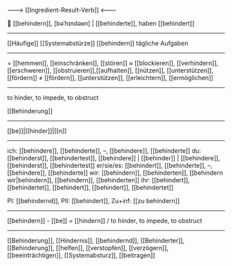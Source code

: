 ---> [[Ingredient-Result-Verb]] <---

🚧 [[behindern]], [bəˈhɪndəʁn] | [[behinderte]], haben [[behindert]]

---
[[Häufige]] [[Systemabstürze]] [[behindern]] tägliche Aufgaben

---
= [[hemmen]], [[einschränken]], [[stören]]
≈ [[blockieren]], [[verhindern]], [[erschweren]], [[obstruieren]],[[aufhalten]], [[nützen]], [[unterstützen]],  [[fördern]]
≠ [[fördern]], [[unterstützen]], [[erleichtern]], [[ermöglichen]]

---
to hinder, to impede, to obstruct

[[Behinderung]]

---
[[be]]|[[hinder]]|[[n]]

---
ich: [[behindere]], [[behinderte]], –, [[behindere]], [[behinderte]]
du: [[behinderst]], [[behindertest]], [[behindere]] | [[behinder]] | [[behindere]], [[behinderst]], [[behindertest]]
er/sie/es: [[behindert]], [[behinderte]], –, [[behindere]], [[behinderte]]
wir: [[behindern]], [[behinderten]], [[behindern wir|behindern]], [[behindern]], [[behinderten]]
ihr: [[behindert]], [[behindertet]], [[behindert]], [[behindert]], [[behindertet]]

PI: [[behindernd]], PII: [[behindert]], Zu+inf: [[zu behindern]]

---
[[behindern]] - [[be]] = [[hindern]] / to hinder, to impede, to obstruct

---
[[Behinderung]], [[Hindernis]], [[behindernd]], [[Behinderter]], [[Behinderung]], [[helfen]], [[verstopfen]], [[verzögern]], [[beeinträchtigen]], [[Systemabsturz]], [[beitragen]]